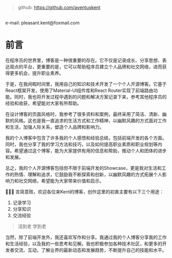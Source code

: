> github: https://github.com/aventuskent
<br>
e-mail: pleasant.kent@foxmail.com


# 前言
在程序员的世界里，博客是一种很重要的存在。它不仅是记录成长、分享思想、表达观点的平台，更重要的是，它可以帮助程序员建立个人品牌和社交网络，进而获得更多机会，提升职业素养。

于是，在我闲暇时间里，我用自己的知识和技术开发了一个个人开源博客。它基于React框架开发，使用了Material-UI组件库和React Router实现了前端路由功能。同时，我也将开发过程中遇到的问题和解决方案记录下来，参考其他程序员的经验和收获，希望能对大家有所帮助。

在设计博客的页面风格时，我参考了很多资料和案例，最终采用了简洁、清新、幽默的风格。这也是我一直追求的生活方式和工作精神，以幽默风趣的方式面对工作和生活，加强人际关系，塑造个人品牌和影响力。

我的个人博客中包含了许多我的个人感悟和经验总结，包括前端开发的各个方面。同时，我也分享了我的学习方法和技巧，以及如何提高职业素质和职业规划等内容。希望通过这个博客，能为大家提供有用的信息和帮助，推动个人和团体的进步和发展。

总之，我的个人开源博客包括但不限于前端开发的Showcase，更是我对生活和工作的热情、理解和追求，它鼓励我不断探索和创新，以幽默风趣的方式拓展个人影响力和社交网络，希望能为大家带来价值和启示。

👏👏👏 言简意赅，欢迎各位来Kent的博客，创作这里的初衷主要有以下三个用途：
1. 记录学习
2. 分享知识
3. 交流经验

> 活到老 学到老

当然，除了前端开发外，我还喜欢写作和分享。我通过我的个人博客分享我的工作和生活经验，以及我的一些思考和见解。我也积极参加各种技术社区，和更多的开发者交流、互动，了解业界的最新动态和发展趋势，不断提升自己的技能和水平。
